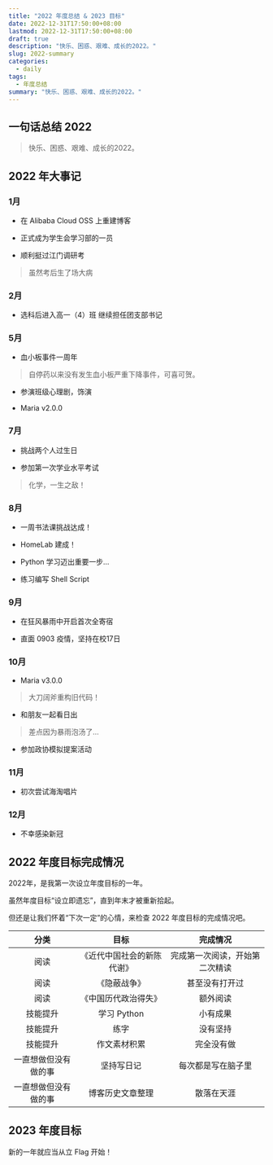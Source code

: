 ```yaml
---
title: "2022 年度总结 & 2023 目标"
date: 2022-12-31T17:50:00+08:00
lastmod: 2022-12-31T17:50:00+08:00
draft: true
description: "快乐、困惑、艰难、成长的2022。"
slug: 2022-summary
categories:
  - daily
tags:
  - 年度总结
summary: "快乐、困惑、艰难、成长的2022。"
---
```

## 一句话总结 2022

> 快乐、困惑、艰难、成长的2022。

## 2022 年大事记

### 1月

- 在 Alibaba Cloud OSS 上重建博客

- 正式成为学生会学习部的一员

- 顺利挺过江门调研考

> 虽然考后生了场大病

### 2月

- 选科后进入高一（4）班 继续担任团支部书记

### 5月

- 血小板事件一周年

> 自停药以来没有发生血小板严重下降事件，可喜可贺。

- 参演班级心理剧，饰演

- Maria v2.0.0

### 7月

- 挑战两个人过生日

- 参加第一次学业水平考试

> 化学，一生之敌！

### 8月

- 一周书法课挑战达成！

- HomeLab 建成！

- Python 学习迈出重要一步...

<div class="github-card" data-github="cattomgithub/ServerMonitor" data-width="400" data-height="150" data-theme="default"></div>
<script src="//cdn.jsdelivr.net/github-cards/latest/widget.js"></script>

- 练习编写 Shell Script

<div class="github-card" data-github="cattomgithub/SSLCheck" data-width="400" data-height="" data-theme="default"></div>
<script src="//cdn.jsdelivr.net/github-cards/latest/widget.js"></script>

### 9月

- 在狂风暴雨中开启首次全寄宿

- 直面 0903 疫情，坚持在校17日

### 10月

- Maria v3.0.0

> 大刀阔斧重构旧代码！

- 和朋友一起看日出

> 差点因为暴雨泡汤了...

- 参加政协模拟提案活动

### 11月

- 初次尝试海淘唱片

### 12月

- 不幸感染新冠

## 2022 年度目标完成情况

2022年，是我第一次设立年度目标的一年。

虽然年度目标“设立即遗忘”，直到年末才被重新拾起。

但还是让我们怀着“下次一定”的心情，来检查 2022 年度目标的完成情况吧。

|         分类         |            目标            |            完成情况            |
| :------------------: | :------------------------: | :----------------------------: |
|         阅读         | 《近代中国社会的新陈代谢》 | 完成第一次阅读，开始第二次精读 |
|         阅读         |        《隐蔽战争》        |         甚至没有打开过         |
|         阅读         |    《中国历代政治得失》    |            额外阅读            |
|       技能提升       |        学习 Python         |            小有成果            |
|       技能提升       |            练字            |            没有坚持            |
|       技能提升       |        作文素材积累        |           完全没有做           |
| 一直想做但没有做的事 |         坚持写日记         |       每次都是写在脑子里       |
| 一直想做但没有做的事 |      博客历史文章整理      |           散落在天涯           |

## 2023 年度目标

新的一年就应当从立 Flag 开始！

